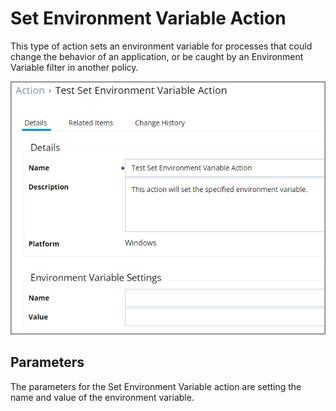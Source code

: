 [title]: # (Set Environment Variable)
[tags]: # (action)
[priority]: # (5)
# Set Environment Variable Action

This type of action sets an environment variable for processes that could change the behavior of an  application, or be caught by an Environment Variable filter in another policy.

![Display Set Environment Variable Settings](images/env-var.png)

## Parameters

The parameters for the Set Environment Variable action are setting the name and value of the environment variable.
